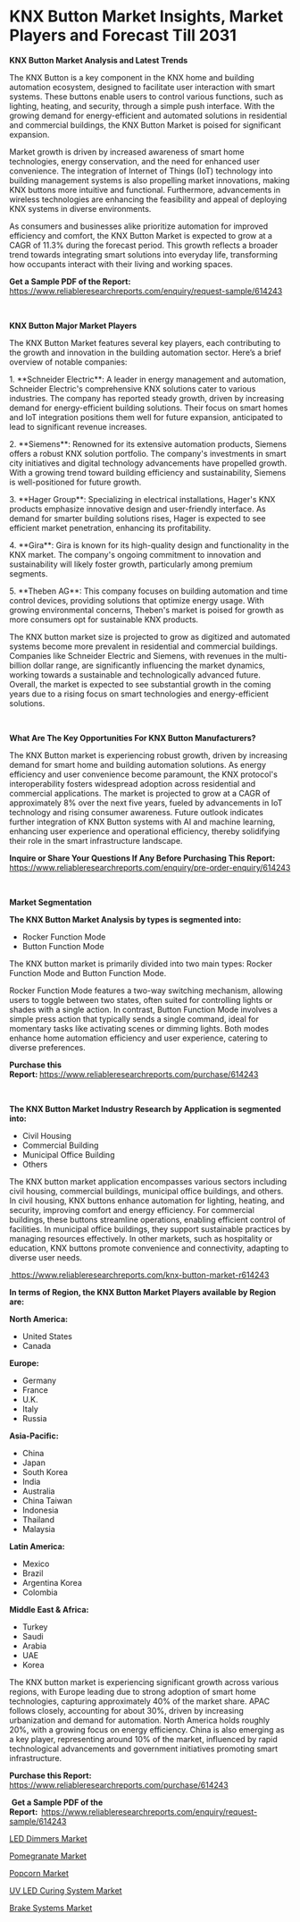 <p><h1>KNX Button Market Insights, Market Players and Forecast Till 2031</h1></p><p><strong>KNX Button Market Analysis and Latest Trends</strong></p>
<p><p>The KNX Button is a key component in the KNX home and building automation ecosystem, designed to facilitate user interaction with smart systems. These buttons enable users to control various functions, such as lighting, heating, and security, through a simple push interface. With the growing demand for energy-efficient and automated solutions in residential and commercial buildings, the KNX Button Market is poised for significant expansion. </p><p>Market growth is driven by increased awareness of smart home technologies, energy conservation, and the need for enhanced user convenience. The integration of Internet of Things (IoT) technology into building management systems is also propelling market innovations, making KNX buttons more intuitive and functional. Furthermore, advancements in wireless technologies are enhancing the feasibility and appeal of deploying KNX systems in diverse environments.</p><p>As consumers and businesses alike prioritize automation for improved efficiency and comfort, the KNX Button Market is expected to grow at a CAGR of 11.3% during the forecast period. This growth reflects a broader trend towards integrating smart solutions into everyday life, transforming how occupants interact with their living and working spaces.</p></p>
<p><strong>Get a Sample PDF of the Report:&nbsp;</strong> <a href="https://www.reliableresearchreports.com/enquiry/request-sample/614243?utm_campaign=31&utm_medium=2&utm_source=Github&utm_content=ia&utm_term=30092024&utm_id=knx-button">https://www.reliableresearchreports.com/enquiry/request-sample/614243</a></p>
<p>&nbsp;</p>
<p><strong>KNX Button Major Market Players</strong></p>
<p><p>The KNX Button Market features several key players, each contributing to the growth and innovation in the building automation sector. Here’s a brief overview of notable companies:</p><p>1. **Schneider Electric**: A leader in energy management and automation, Schneider Electric's comprehensive KNX solutions cater to various industries. The company has reported steady growth, driven by increasing demand for energy-efficient building solutions. Their focus on smart homes and IoT integration positions them well for future expansion, anticipated to lead to significant revenue increases.</p><p>2. **Siemens**: Renowned for its extensive automation products, Siemens offers a robust KNX solution portfolio. The company's investments in smart city initiatives and digital technology advancements have propelled growth. With a growing trend toward building efficiency and sustainability, Siemens is well-positioned for future growth.</p><p>3. **Hager Group**: Specializing in electrical installations, Hager's KNX products emphasize innovative design and user-friendly interface. As demand for smarter building solutions rises, Hager is expected to see efficient market penetration, enhancing its profitability.</p><p>4. **Gira**: Gira is known for its high-quality design and functionality in the KNX market. The company's ongoing commitment to innovation and sustainability will likely foster growth, particularly among premium segments.</p><p>5. **Theben AG**: This company focuses on building automation and time control devices, providing solutions that optimize energy usage. With growing environmental concerns, Theben's market is poised for growth as more consumers opt for sustainable KNX products.</p><p>The KNX button market size is projected to grow as digitized and automated systems become more prevalent in residential and commercial buildings. Companies like Schneider Electric and Siemens, with revenues in the multi-billion dollar range, are significantly influencing the market dynamics, working towards a sustainable and technologically advanced future. Overall, the market is expected to see substantial growth in the coming years due to a rising focus on smart technologies and energy-efficient solutions.</p></p>
<p>&nbsp;</p>
<p><strong>What Are The Key Opportunities For KNX Button Manufacturers?</strong></p>
<p><p>The KNX Button market is experiencing robust growth, driven by increasing demand for smart home and building automation solutions. As energy efficiency and user convenience become paramount, the KNX protocol's interoperability fosters widespread adoption across residential and commercial applications. The market is projected to grow at a CAGR of approximately 8% over the next five years, fueled by advancements in IoT technology and rising consumer awareness. Future outlook indicates further integration of KNX Button systems with AI and machine learning, enhancing user experience and operational efficiency, thereby solidifying their role in the smart infrastructure landscape.</p></p>
<p><strong>Inquire or Share Your Questions If Any Before Purchasing This Report:</strong> <a href="https://www.reliableresearchreports.com/enquiry/pre-order-enquiry/614243?utm_campaign=31&utm_medium=2&utm_source=Github&utm_content=ia&utm_term=30092024&utm_id=knx-button">https://www.reliableresearchreports.com/enquiry/pre-order-enquiry/614243</a></p>
<p>&nbsp;</p>
<p><strong>Market Segmentation</strong></p>
<p><strong>The KNX Button Market Analysis by types is segmented into:</strong></p>
<p><ul><li>Rocker Function Mode</li><li>Button Function Mode</li></ul></p>
<p><p>The KNX button market is primarily divided into two main types: Rocker Function Mode and Button Function Mode. </p><p>Rocker Function Mode features a two-way switching mechanism, allowing users to toggle between two states, often suited for controlling lights or shades with a single action. In contrast, Button Function Mode involves a simple press action that typically sends a single command, ideal for momentary tasks like activating scenes or dimming lights. Both modes enhance home automation efficiency and user experience, catering to diverse preferences.</p></p>
<p><strong>Purchase this Report:&nbsp;</strong><a href="https://www.reliableresearchreports.com/purchase/614243?utm_campaign=31&utm_medium=2&utm_source=Github&utm_content=ia&utm_term=30092024&utm_id=knx-button">https://www.reliableresearchreports.com/purchase/614243</a></p>
<p>&nbsp;</p>
<p><strong>The KNX Button Market Industry Research by Application is segmented into:</strong></p>
<p><ul><li>Civil Housing</li><li>Commercial Building</li><li>Municipal Office Building</li><li>Others</li></ul></p>
<p><p>The KNX button market application encompasses various sectors including civil housing, commercial buildings, municipal office buildings, and others. In civil housing, KNX buttons enhance automation for lighting, heating, and security, improving comfort and energy efficiency. For commercial buildings, these buttons streamline operations, enabling efficient control of facilities. In municipal office buildings, they support sustainable practices by managing resources effectively. In other markets, such as hospitality or education, KNX buttons promote convenience and connectivity, adapting to diverse user needs.</p></p>
<p><a href="https://www.reliableresearchreports.com/knx-button-market-r614243?utm_campaign=31&utm_medium=2&utm_source=Github&utm_content=ia&utm_term=30092024&utm_id=knx-button">&nbsp;https://www.reliableresearchreports.com/knx-button-market-r614243</a></p>
<p><strong>In terms of Region, the KNX Button Market Players available by Region are:</strong></p>
<p>
    <p> <strong> North America: </strong>
        <ul>
            <li>United States</li>
            <li>Canada</li>
        </ul>
        </p> 
    <p> <strong> Europe: </strong>
        <ul>
            <li>Germany</li>
            <li>France</li>
            <li>U.K.</li>
            <li>Italy</li>
            <li>Russia</li>
        </ul>
        </p> 
    <p> <strong> Asia-Pacific: </strong>
        <ul>
            <li>China</li>
            <li>Japan</li>
            <li>South Korea</li>
            <li>India</li>
            <li>Australia</li>
            <li>China Taiwan</li>
            <li>Indonesia</li>
            <li>Thailand</li>
            <li>Malaysia</li>
        </ul>
        </p> 
    <p> <strong> Latin America: </strong>
        <ul>
            <li>Mexico</li>
            <li>Brazil</li>
            <li>Argentina Korea</li>
            <li>Colombia</li>
        </ul>
        </p> 
    <p> <strong> Middle East & Africa: </strong>
        <ul>
            <li>Turkey</li>
            <li>Saudi</li>
            <li>Arabia</li>
            <li>UAE</li>
            <li>Korea</li>
        </ul>
    </p>
    </p>
<p><p>The KNX button market is experiencing significant growth across various regions, with Europe leading due to strong adoption of smart home technologies, capturing approximately 40% of the market share. APAC follows closely, accounting for about 30%, driven by increasing urbanization and demand for automation. North America holds roughly 20%, with a growing focus on energy efficiency. China is also emerging as a key player, representing around 10% of the market, influenced by rapid technological advancements and government initiatives promoting smart infrastructure.</p></p>
<p><strong>Purchase this Report: </strong><a href="https://www.reliableresearchreports.com/purchase/614243?utm_campaign=31&utm_medium=2&utm_source=Github&utm_content=ia&utm_term=30092024&utm_id=knx-button">https://www.reliableresearchreports.com/purchase/614243</a></p>
<p>&nbsp;<strong>Get a Sample PDF of the Report:&nbsp;&nbsp;</strong><a href="https://www.reliableresearchreports.com/enquiry/request-sample/614243?utm_campaign=31&utm_medium=2&utm_source=Github&utm_content=ia&utm_term=30092024&utm_id=knx-button">https://www.reliableresearchreports.com/enquiry/request-sample/614243</a></p>
<p><strong></strong></p>
<p><p><a href="https://issuu.com/reportprime-2/docs/led-dimmers-market-size-2030.pptx_b69b922a214e23?utm_campaign=31&utm_medium=2&utm_source=Github&utm_content=ia&utm_term=30092024&utm_id=knx-button">LED Dimmers Market</a></p><p><a href="https://www.linkedin.com/pulse/pomegranate-market-strategic-insights-product-evolution-segmentation-kovdc?utm_campaign=31&utm_medium=2&utm_source=Github&utm_content=ia&utm_term=30092024&utm_id=knx-button">Pomegranate Market</a></p><p><a href="https://www.linkedin.com/pulse/what-emerging-market-trends-popcorn-detailed-overview-ydtfc?utm_campaign=31&utm_medium=2&utm_source=Github&utm_content=ia&utm_term=30092024&utm_id=knx-button">Popcorn Market</a></p><p><a href="https://github.com/MonroeBullock54/Market-Research-Report-List-1/blob/main/uv-led-curing-system-market.md?utm_campaign=31&utm_medium=2&utm_source=Github&utm_content=ia&utm_term=30092024&utm_id=knx-button">UV LED Curing System Market</a></p><p><a href="https://medium.com/@roberts65david/brake-systems-industry-forecast-market-shifts-and-strategic-imperatives-2024-2031-64b261546f08?postPublishedType=repub&utm_campaign=31&utm_medium=2&utm_source=Github&utm_content=ia&utm_term=30092024&utm_id=knx-button">Brake Systems Market</a></p></p>